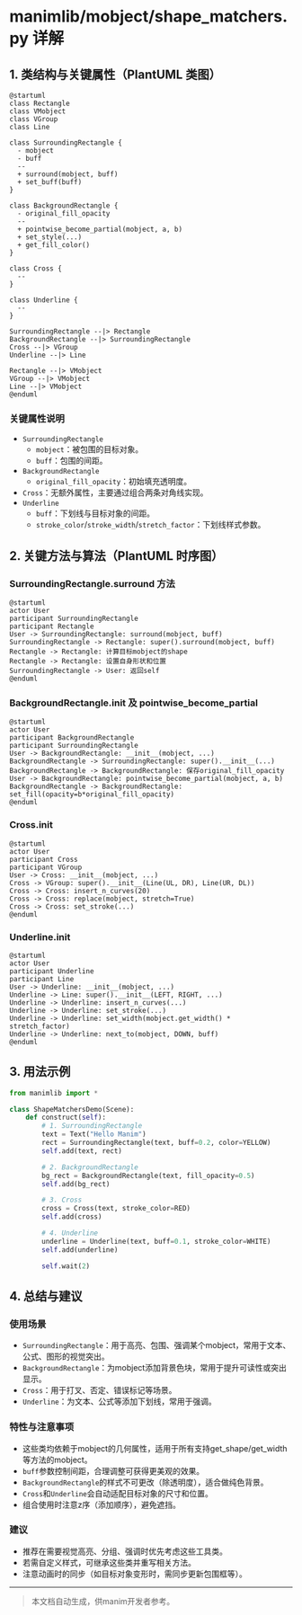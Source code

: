 # manimlib/mobject/shape_matchers.py 详解

## 1. 类结构与关键属性（PlantUML 类图）

```plantuml
@startuml
class Rectangle
class VMobject
class VGroup
class Line

class SurroundingRectangle {
  - mobject
  - buff
  --
  + surround(mobject, buff)
  + set_buff(buff)
}

class BackgroundRectangle {
  - original_fill_opacity
  --
  + pointwise_become_partial(mobject, a, b)
  + set_style(...)
  + get_fill_color()
}

class Cross {
  --
}

class Underline {
  --
}

SurroundingRectangle --|> Rectangle
BackgroundRectangle --|> SurroundingRectangle
Cross --|> VGroup
Underline --|> Line

Rectangle --|> VMobject
VGroup --|> VMobject
Line --|> VMobject
@enduml
```

### 关键属性说明
- `SurroundingRectangle`
  - `mobject`：被包围的目标对象。
  - `buff`：包围的间距。
- `BackgroundRectangle`
  - `original_fill_opacity`：初始填充透明度。
- `Cross`：无额外属性，主要通过组合两条对角线实现。
- `Underline`
  - `buff`：下划线与目标对象的间距。
  - `stroke_color`/`stroke_width`/`stretch_factor`：下划线样式参数。


## 2. 关键方法与算法（PlantUML 时序图）

### SurroundingRectangle.surround 方法
```plantuml
@startuml
actor User
participant SurroundingRectangle
participant Rectangle
User -> SurroundingRectangle: surround(mobject, buff)
SurroundingRectangle -> Rectangle: super().surround(mobject, buff)
Rectangle -> Rectangle: 计算目标mobject的shape
Rectangle -> Rectangle: 设置自身形状和位置
SurroundingRectangle -> User: 返回self
@enduml
```

### BackgroundRectangle.__init__ 及 pointwise_become_partial
```plantuml
@startuml
actor User
participant BackgroundRectangle
participant SurroundingRectangle
User -> BackgroundRectangle: __init__(mobject, ...)
BackgroundRectangle -> SurroundingRectangle: super().__init__(...)
BackgroundRectangle -> BackgroundRectangle: 保存original_fill_opacity
User -> BackgroundRectangle: pointwise_become_partial(mobject, a, b)
BackgroundRectangle -> BackgroundRectangle: set_fill(opacity=b*original_fill_opacity)
@enduml
```

### Cross.__init__
```plantuml
@startuml
actor User
participant Cross
participant VGroup
User -> Cross: __init__(mobject, ...)
Cross -> VGroup: super().__init__(Line(UL, DR), Line(UR, DL))
Cross -> Cross: insert_n_curves(20)
Cross -> Cross: replace(mobject, stretch=True)
Cross -> Cross: set_stroke(...)
@enduml
```

### Underline.__init__
```plantuml
@startuml
actor User
participant Underline
participant Line
User -> Underline: __init__(mobject, ...)
Underline -> Line: super().__init__(LEFT, RIGHT, ...)
Underline -> Underline: insert_n_curves(...)
Underline -> Underline: set_stroke(...)
Underline -> Underline: set_width(mobject.get_width() * stretch_factor)
Underline -> Underline: next_to(mobject, DOWN, buff)
@enduml
```


## 3. 用法示例

```python
from manimlib import *

class ShapeMatchersDemo(Scene):
    def construct(self):
        # 1. SurroundingRectangle
        text = Text("Hello Manim")
        rect = SurroundingRectangle(text, buff=0.2, color=YELLOW)
        self.add(text, rect)

        # 2. BackgroundRectangle
        bg_rect = BackgroundRectangle(text, fill_opacity=0.5)
        self.add(bg_rect)

        # 3. Cross
        cross = Cross(text, stroke_color=RED)
        self.add(cross)

        # 4. Underline
        underline = Underline(text, buff=0.1, stroke_color=WHITE)
        self.add(underline)

        self.wait(2)
```


## 4. 总结与建议

### 使用场景
- `SurroundingRectangle`：用于高亮、包围、强调某个mobject，常用于文本、公式、图形的视觉突出。
- `BackgroundRectangle`：为mobject添加背景色块，常用于提升可读性或突出显示。
- `Cross`：用于打叉、否定、错误标记等场景。
- `Underline`：为文本、公式等添加下划线，常用于强调。

### 特性与注意事项
- 这些类均依赖于mobject的几何属性，适用于所有支持get_shape/get_width等方法的mobject。
- `buff`参数控制间距，合理调整可获得更美观的效果。
- `BackgroundRectangle`的样式不可更改（除透明度），适合做纯色背景。
- `Cross`和`Underline`会自动适配目标对象的尺寸和位置。
- 组合使用时注意z序（添加顺序），避免遮挡。

### 建议
- 推荐在需要视觉高亮、分组、强调时优先考虑这些工具类。
- 若需自定义样式，可继承这些类并重写相关方法。
- 注意动画时的同步（如目标对象变形时，需同步更新包围框等）。

---

> 本文档自动生成，供manim开发者参考。
